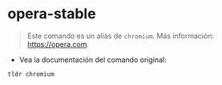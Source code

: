 # opera-stable

> Este comando es un alias de `chromium`.
> Más información: <https://opera.com>.

- Vea la documentación del comando original:

`tldr chromium`
